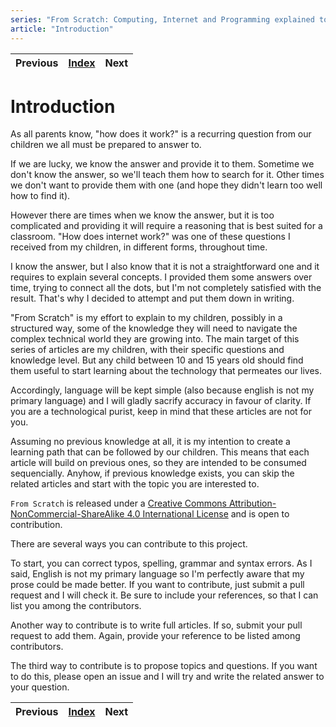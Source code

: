 ```yaml
---
series: "From Scratch: Computing, Internet and Programming explained to my children"
article: "Introduction"
---
```

| Previous | [Index](index.md) | Next |
|---|---|---

# Introduction

As all parents know, "how does it work?" is a recurring question from our children we all must be prepared to answer to.

If we are lucky, we know the answer and provide it to them. Sometime we don't know the answer, so we'll teach them how to search for it. Other times we don't want to provide them with one (and hope they didn't learn too well how to find it).

However there are times when we know the answer, but it is too complicated and providing it will require a reasoning that is best suited for a classroom. "How does internet work?" was one of these questions I received from my children, in different forms, throughout time.

I know the answer, but I also know that it is not a straightforward one and it requires to explain several concepts. I provided them some answers over time, trying to connect all the dots, but I'm not completely satisfied with the result. That's why I decided to attempt and put them down in writing.

"From Scratch" is my effort to explain to my children, possibly in a structured way, some of the knowledge they will need to navigate the complex technical world they are growing into. The main target of this series of articles are my children, with their specific questions and knowledge level. But any child between 10 and 15 years old should find them useful to start learning about the technology that permeates our lives.

Accordingly, language will be kept simple (also because english is not my primary language) and I will gladly sacrify accuracy in favour of clarity. If you are a technological purist, keep in mind that these articles are not for you.

Assuming no previous knowledge at all, it is my intention to create a learning path that can be followed by our children. This means that each article will build on previous ones, so they are intended to be consumed sequencially. Anyhow, if previous knowledge exists, you can skip the related articles and start with the topic you are interested to.

`From Scratch` is released under a <a rel="license" href="http://creativecommons.org/licenses/by-nc-sa/4.0/">Creative Commons Attribution-NonCommercial-ShareAlike 4.0 International License</a> and is open to contribution.

There are several ways you can contribute to this project.

To start, you can correct typos, spelling, grammar and syntax errors. As I said, English is not my primary language so I'm perfectly aware that my prose could be made better. If you want to contribute, just submit a pull request and I will check it. Be sure to include your references, so that I can list you among the contributors.

Another way to contribute is to write full articles. If so, submit your pull request to add them. Again, provide your reference to be listed among contributors.

The third way to contribute is to propose topics and questions. If you want to do this, please open an issue and I will try and write the related answer to your question.

| Previous | [Index](index.md) | Next |
|---|---|---
